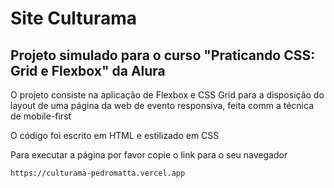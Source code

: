<h1> Site Culturama </h1>
<h2> Projeto simulado para o curso "Praticando CSS: Grid e Flexbox" da Alura </h2>
<p> O projeto consiste na aplicação de Flexbox e CSS Grid para a disposição do layout de uma página da web de evento responsiva, feita comm a técnica de mobile-first</p>
<p> O código foi escrito em HTML e estilizado em CSS <p>
<p> Para executar a página por favor copie o link para o seu navegador </p>

```
https://culturama-pedromatta.vercel.app
```
